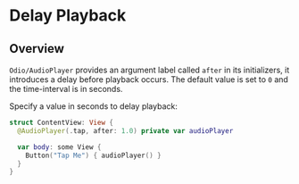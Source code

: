 # Delay Playback

## Overview

``Odio/AudioPlayer`` provides an argument label called `after` in its initializers,
it introduces a delay before playback occurs.
The default value is set to `0` and the time-interval is in seconds.

Specify a value in seconds to delay playback:
```swift
struct ContentView: View {
  @AudioPlayer(.tap, after: 1.0) private var audioPlayer

  var body: some View {
    Button("Tap Me") { audioPlayer() }
  } 
}
```
